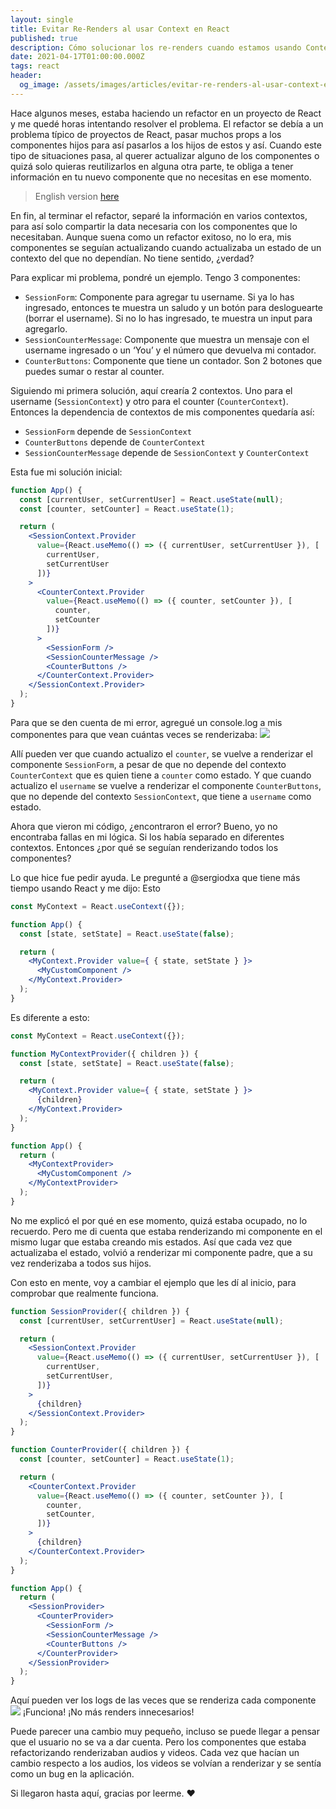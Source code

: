 ```yaml
---
layout: single
title: Evitar Re-Renders al usar Context en React 
published: true
description: Cómo solucionar los re-renders cuando estamos usando Context en React.
date: 2021-04-17T01:00:00.000Z
tags: react
header:
  og_image: /assets/images/articles/evitar-re-renders-al-usar-context-en-react.png
---
```


Hace algunos meses, estaba haciendo un refactor en un proyecto de React y me quedé horas intentando resolver el problema. El refactor se debía a un problema típico de proyectos de React, pasar muchos props a los componentes hijos para así pasarlos a los hijos de estos y así.
Cuando este tipo de situaciones pasa, al querer actualizar alguno de los componentes o quizá solo quieras reutilizarlos en alguna otra parte, te obliga a tener información en tu nuevo componente que no necesitas en ese momento.

> English version [here](/articles/2021-04-17-fixing-re-renders-when-using-context-in-react)

En fin, al terminar el refactor, separé la información en varios contextos, para así solo compartir la data necesaria con los componentes que lo necesitaban. Aunque suena como un refactor exitoso, no lo era, mis componentes se seguían actualizando cuando actualizaba un estado de un contexto del que no dependían. No tiene sentido, ¿verdad?

Para explicar mi problema, pondré un ejemplo.
Tengo 3 componentes:
- `SessionForm`: Componente para agregar tu username. Si ya lo has ingresado, entonces te muestra un saludo y un botón para desloguearte (borrar el username). Si no lo has ingresado, te muestra un input para agregarlo.
- `SessionCounterMessage`: Componente que muestra un mensaje con el username ingresado o un ‘You’ y el número que devuelva mi contador.
- `CounterButtons`: Componente que tiene un contador. Son 2 botones que puedes sumar o restar al counter.

Siguiendo mi primera solución, aquí crearía 2 contextos. Uno para el username (`SessionContext`) y otro para el counter (`CounterContext`). Entonces la dependencia de contextos de mis componentes quedaría así:
- `SessionForm` depende de `SessionContext`
- `CounterButtons` depende de `CounterContext`
- `SessionCounterMessage` depende de `SessionContext` y `CounterContext`

Esta fue mi solución inicial:
```jsx
function App() {
  const [currentUser, setCurrentUser] = React.useState(null);
  const [counter, setCounter] = React.useState(1);

  return (
    <SessionContext.Provider
      value={React.useMemo(() => ({ currentUser, setCurrentUser }), [
        currentUser,
        setCurrentUser
      ])}
    >
      <CounterContext.Provider
        value={React.useMemo(() => ({ counter, setCounter }), [
          counter,
          setCounter
        ])}
      >
        <SessionForm />
        <SessionCounterMessage />
        <CounterButtons />
      </CounterContext.Provider>
    </SessionContext.Provider>
  );
}
```

Para que se den cuenta de mi error, agregué un console.log a mis componentes para que vean cuántas veces se renderizaba:
![](https://media.giphy.com/media/y2S7LixprI0B4ruvLF/giphy.gif)

Allí pueden ver que cuando actualizo el `counter`, se vuelve a renderizar el componente `SessionForm`, a pesar de que no depende del contexto `CounterContext` que es quien tiene a `counter` como estado. Y que cuando actualizo el `username` se vuelve a renderizar el componente `CounterButtons`, que no depende del contexto `SessionContext`, que tiene a `username` como estado.

Ahora que vieron mi código, ¿encontraron el error? 
Bueno, yo no encontraba fallas en mi lógica. Si los había separado en diferentes contextos. Entonces ¿por qué se seguían renderizando todos los componentes?

Lo que hice fue pedir ayuda. Le pregunté a @sergiodxa que tiene más tiempo usando React y me dijo:
Esto
```jsx
const MyContext = React.useContext({});

function App() {
  const [state, setState] = React.useState(false);

  return (
    <MyContext.Provider value={ { state, setState } }>
      <MyCustomComponent />
    </MyContext.Provider>
  );
}
```

Es diferente a esto:

```jsx
const MyContext = React.useContext({});

function MyContextProvider({ children }) {
  const [state, setState] = React.useState(false);

  return (
    <MyContext.Provider value={ { state, setState } }>
      {children}
    </MyContext.Provider>
  );
}

function App() {
  return (
    <MyContextProvider>
      <MyCustomComponent />
    </MyContextProvider>
  );
}
```

No me explicó el por qué en ese momento, quizá estaba ocupado, no lo recuerdo. Pero me di cuenta que estaba renderizando mi componente en el mismo lugar que estaba creando mis estados. Así que cada vez que actualizaba el estado, volvió a renderizar mi componente padre, que a su vez renderizaba a todos sus hijos. 

Con esto en mente, voy a cambiar el ejemplo que les dí al inicio, para comprobar que realmente funciona.
```jsx
function SessionProvider({ children }) {
  const [currentUser, setCurrentUser] = React.useState(null);

  return (
    <SessionContext.Provider
      value={React.useMemo(() => ({ currentUser, setCurrentUser }), [
        currentUser,
        setCurrentUser,
      ])}
    >
      {children}
    </SessionContext.Provider>
  );
}

function CounterProvider({ children }) {
  const [counter, setCounter] = React.useState(1);

  return (
    <CounterContext.Provider
      value={React.useMemo(() => ({ counter, setCounter }), [
        counter,
        setCounter,
      ])}
    >
      {children}
    </CounterContext.Provider>
  );
}

function App() {
  return (
    <SessionProvider>
      <CounterProvider>
        <SessionForm />
        <SessionCounterMessage />
        <CounterButtons />
      </CounterProvider>
    </SessionProvider>
  );
}
```

Aquí pueden ver los logs de las veces que se renderiza cada componente
![](https://media.giphy.com/media/MFlh4fH3nvolLnNESL/giphy.gif)
¡Funciona! ¡No más renders innecesarios!

Puede parecer una cambio muy pequeño, incluso se puede llegar a pensar que el usuario no se va a dar cuenta. Pero los componentes que estaba refactorizando renderizaban audios y videos. Cada vez que hacían un cambio respecto a los audios, los videos se volvían a renderizar y se sentía como un bug en la aplicación.

Si llegaron hasta aquí, gracias por leerme. ❤️
